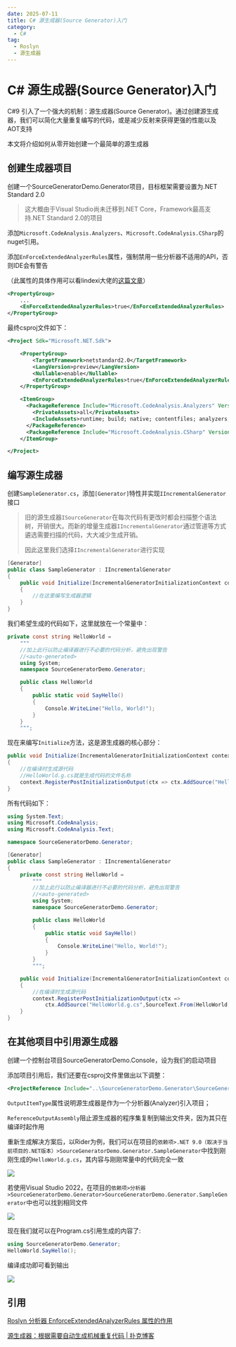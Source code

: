 ```yaml
---
date: 2025-07-11
title: C# 源生成器(Source Generator)入门
category:
  - C#
tag:
  - Roslyn
  - 源生成器
---
```


# C# 源生成器(Source Generator)入门

C#9 引入了一个强大的机制：源生成器(Source Generator)。通过创建源生成器，我们可以简化大量重复编写的代码，或是减少反射来获得更强的性能以及AOT支持

本文将介绍如何从零开始创建一个最简单的源生成器



## 创建生成器项目

创建一个SourceGeneratorDemo.Generator项目，目标框架需要设置为.NET Standard 2.0

> 这大概由于Visual Studio尚未迁移到.NET Core，Framework最高支持.NET Standard 2.0的项目

添加`Microsoft.CodeAnalysis.Analyzers`、`Microsoft.CodeAnalysis.CSharp`的nuget引用。

添加`EnForceExtendedAnalyzerRules`属性，强制禁用一些分析器不适用的API，否则IDE会有警告

（此属性的具体作用可以看lindexi大佬的[这篇文章](https://blog.lindexi.com/post/Roslyn-分析器-EnforceExtendedAnalyzerRules-属性的作用.html)）

```xml
<PropertyGroup>
	...
    <EnForceExtendedAnalyzerRules>true</EnForceExtendedAnalyzerRules>
</PropertyGroup>
```

最终csproj文件如下：

```xml
<Project Sdk="Microsoft.NET.Sdk">

    <PropertyGroup>
        <TargetFramework>netstandard2.0</TargetFramework>
        <LangVersion>preview</LangVersion>
        <Nullable>enable</Nullable>
        <EnForceExtendedAnalyzerRules>true</EnForceExtendedAnalyzerRules>
    </PropertyGroup>

    <ItemGroup>
      <PackageReference Include="Microsoft.CodeAnalysis.Analyzers" Version="4.14.0">
        <PrivateAssets>all</PrivateAssets>
        <IncludeAssets>runtime; build; native; contentfiles; analyzers; buildtransitive</IncludeAssets>
      </PackageReference>
      <PackageReference Include="Microsoft.CodeAnalysis.CSharp" Version="4.14.0" />
    </ItemGroup>

</Project>
```



## 编写源生成器

创建`SampleGenerator.cs`，添加`[Generator]`特性并实现`IIncrementalGenerator`接口

>旧的源生成器`ISourceGenerator`在每次代码有更改时都会扫描整个语法树，开销很大。而新的增量生成器`IIncrementalGenerator`通过管道等方式遴选需要扫描的代码，大大减少生成开销。
>
>因此这里我们选择`IIncrementalGenerator`进行实现

```csharp
[Generator]
public class SampleGenerator : IIncrementalGenerator
{
	public void Initialize(IncrementalGeneratorInitializationContext context)
    {
        //在这里编写生成器逻辑
    }
}
```

我们希望生成的代码如下，这里就放在一个常量中：

```csharp
private const string HelloWorld =
    """
    //加上此行以防止编译器进行不必要的代码分析，避免出现警告
    //<auto-generated>
    using System;
    namespace SourceGeneratorDemo.Generator;

    public class HelloWorld
    {
        public static void SayHello()
        {
            Console.WriteLine("Hello, World!");
        }
    }
    """;
```

现在来编写`Initialize`方法，这是源生成器的核心部分：

```csharp
public void Initialize(IncrementalGeneratorInitializationContext context)
{
    //在编译时生成源代码
    //HelloWorld.g.cs就是生成代码的文件名称
    context.RegisterPostInitializationOutput(ctx => ctx.AddSource("HelloWorld.g.cs",SourceText.From(HelloWorld, Encoding.UTF8)));
}
```

所有代码如下：

```csharp
using System.Text;
using Microsoft.CodeAnalysis;
using Microsoft.CodeAnalysis.Text;

namespace SourceGeneratorDemo.Generator;

[Generator]
public class SampleGenerator : IIncrementalGenerator
{
    private const string HelloWorld =
        """
        //加上此行以防止编译器进行不必要的代码分析，避免出现警告
        //<auto-generated>
        using System;
        namespace SourceGeneratorDemo.Generator;

        public class HelloWorld
        {
            public static void SayHello()
            {
                Console.WriteLine("Hello, World!");
            }
        }
        """;

    public void Initialize(IncrementalGeneratorInitializationContext context)
    {
        //在编译时生成源代码
        context.RegisterPostInitializationOutput(ctx => 
            ctx.AddSource("HelloWorld.g.cs",SourceText.From(HelloWorld, Encoding.UTF8)));
    }
}
```



## 在其他项目中引用源生成器

创建一个控制台项目SourceGeneratorDemo.Console，设为我们的启动项目

添加项目引用后，我们还要在csproj文件里做出以下调整：

```xml
<ProjectReference Include="..\SourceGeneratorDemo.Generator\SourceGeneratorDemo.Generator.csproj" OutputItemType="Analyzer" ReferenceOutputAssembly="false"/>
```

`OutputItemType`属性说明源生成器是作为一个分析器(Analyzer)引入项目；

`ReferenceOutputAssembly`阻止源生成器的程序集复制到输出文件夹，因为其只在编译时起作用



重新生成解决方案后，以Rider为例，我们可以在项目的`依赖项>.NET 9.0（取决于当前项目的.NET版本）>SourceGeneratorDemo.Generator.SampleGenerator`中找到刚刚生成的`HelloWorld.g.cs`，其内容与刚刚常量中的代码完全一致

![](assets/CSharp%20源生成器(Source%20Generator)入门/01.png)

若使用Visual Studio 2022，在项目的`依赖项>分析器>SourceGeneratorDemo.Generator>SourceGeneratorDemo.Generator.SampleGenerator`中也可以找到相同文件

![](assets/CSharp%20源生成器(Source%20Generator)入门/02.png)



现在我们就可以在Program.cs引用生成的内容了:

```csharp
using SourceGeneratorDemo.Generator;
HelloWorld.SayHello();
```

编译成功即可看到输出

![](assets/CSharp%20源生成器(Source%20Generator)入门/03.png)



## 引用

[Roslyn 分析器 EnforceExtendedAnalyzerRules 属性的作用](https://blog.lindexi.com/post/Roslyn-分析器-EnforceExtendedAnalyzerRules-属性的作用.html)

[源生成器：根据需要自动生成机械重复代码 | 扑克博客](https://poker-sang.github.io/posts/分析器/源生成器：根据需要自动生成机械重复代码.html#创建及使用attribute)

